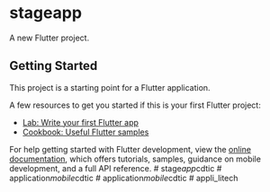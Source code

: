 # stageapp

A new Flutter project.

## Getting Started

This project is a starting point for a Flutter application.

A few resources to get you started if this is your first Flutter project:

- [Lab: Write your first Flutter app](https://docs.flutter.dev/get-started/codelab)
- [Cookbook: Useful Flutter samples](https://docs.flutter.dev/cookbook)

For help getting started with Flutter development, view the
[online documentation](https://docs.flutter.dev/), which offers tutorials,
samples, guidance on mobile development, and a full API reference.
#   s t a g e _ a p p _ c d t i c  
 #   a p p l i c a t i o n _ m o b i l e _ c d t i c  
 #   a p p l i c a t i o n _ m o b i l e _ c d t i c  
 #   a p p l i _ l i t e c h  
 